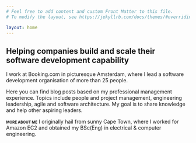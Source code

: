 ```yaml
---
# Feel free to add content and custom Front Matter to this file.
# To modify the layout, see https://jekyllrb.com/docs/themes/#overriding-theme-defaults

layout: home
---
```


## Helping companies build and scale their software development capability

<p>
<!-- <span style="font-variant-caps: all-small-caps; font-weight: bolder;">What do I do?</span> -->
I work at Booking.com in picturesque Amsterdam, where I lead a software development organisation of more than 25 people.
</p>

<p>
Here you can find blog posts based on my professional management experience.
Topics include people and project management, engineering leadership, agile and software architecture.
My goal is to share knowledge and help other aspiring leaders.
</p>

<p>
<span style="font-variant-caps: all-small-caps; font-weight: bolder;">More about me</span>
I originally hail from sunny Cape Town, where I worked for Amazon EC2 and obtained my BSc(Eng) in electrical & computer engineering.</p>


